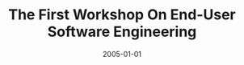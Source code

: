 ---
title: "The First Workshop On End-User Software Engineering"
date: 2005-01-01
venue: "27th International Conference on Software Engineering (ICSE 2005), 15-21 May 2005, St. Louis, Missouri, USA"
paperurl: https://doi.org/10.1145/1062455.1062623
authors: "Gregg Rothermel and Sebastian G Elbaum"
awards: ""
---